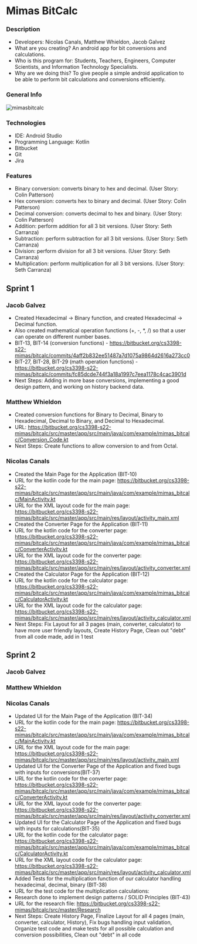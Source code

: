 # Mimas BitCalc #

### Description ###

* Developers: Nicolas Canals, Matthew Whieldon, Jacob Galvez
* What are you creating? An android app for bit conversions and calculations.
* Who is this program for: Students, Teachers, Engineers, Computer Scientists, and Information Technology Specialists.
* Why are we doing this? To give people a simple android application to be able to perform bit calculations and conversions efficiently. 

### General Info ###
![mimasbitcalc](https://user-images.githubusercontent.com/49767496/153975436-5de74b9f-610f-493c-b024-dc89ba818e1e.jpeg)

### Technologies ###

* IDE: Android Studio
* Programming Language: Kotlin
* Bitbucket
* Git
* Jira

### Features ###

* Binary conversion: converts binary to hex and decimal. (User Story: Colin Patterson)
* Hex conversion: converts hex to binary and decimal. (User Story: Colin Patterson)
* Decimal conversion: converts decimal to hex and binary. (User Story: Colin Patterson)
* Addition: perform addition for all 3 bit versions. (User Story: Seth Carranza)
* Subtraction: perform subtraction for all 3 bit versions. (User Story: Seth Carranza)
* Division: perform division for all 3 bit versions. (User Story: Seth Carranza)
* Multiplication: perform multiplication for all 3 bit versions. (User Story: Seth Carranza)

## Sprint 1 ##
### Jacob Galvez
* Created Hexadecimal -> Binary function, and created Hexadecimal -> Decimal function.
* Also created mathematical operation functions (+, -, *, /) so that a user can operate on different number bases.
* BIT-13, BIT-14 (conversion functions) - https://bitbucket.org/cs3398-s22-mimas/bitcalc/commits/4aff2b832ee51487a7d1075a9864d2616a273cc0
* BIT-27, BIT-28, BIT-29 (math operation functions) - https://bitbucket.org/cs3398-s22-mimas/bitcalc/commits/fc85dcde744f3a18a1997c7eea1178c4cac3901d
* Next Steps: Adding in more base conversions, implementing a good design pattern, and working on history backend data.
### Matthew Whieldon
* Created conversion functions for Binary to Decimal, Binary to Hexadecimal, Decimal to Binary, and Decimal to Hexadecimal.
* URL: https://bitbucket.org/cs3398-s22-mimas/bitcalc/src/master/app/src/main/java/com/example/mimas_bitcalc/Conversion_Code.kt
* Next Steps: Create functions to allow conversion to and from Octal.
### Nicolas Canals
* Created the Main Page for the Application (BIT-10)
* URL for the kotlin code for the main page: https://bitbucket.org/cs3398-s22-mimas/bitcalc/src/master/app/src/main/java/com/example/mimas_bitcalc/MainActivity.kt
* URL for the XML layout code for the main page: https://bitbucket.org/cs3398-s22-mimas/bitcalc/src/master/app/src/main/res/layout/activity_main.xml
* Created the Converter Page for the Application (BIT-11)
* URL for the kotlin code for the converter page: https://bitbucket.org/cs3398-s22-mimas/bitcalc/src/master/app/src/main/java/com/example/mimas_bitcalc/ConverterActivity.kt
* URL for the XML layout code for the converter page: https://bitbucket.org/cs3398-s22-mimas/bitcalc/src/master/app/src/main/res/layout/activity_converter.xml
* Created the Calculator Page for the Application (BIT-12)
* URL for the kotlin code for the calculator page: https://bitbucket.org/cs3398-s22-mimas/bitcalc/src/master/app/src/main/java/com/example/mimas_bitcalc/CalculatorActivity.kt
* URL for the XML layout code for the calculator page: https://bitbucket.org/cs3398-s22-mimas/bitcalc/src/master/app/src/main/res/layout/activity_calculator.xml
* Next Steps: Fix Layout for all 3 pages (main, converter, calculator) to have more user friendly layouts, Create History Page, Clean out "debt" from all code made, add in 1 test 

## Sprint 2 ##
### Jacob Galvez

### Matthew Whieldon

### Nicolas Canals
* Updated UI for the Main Page of the Application (BIT-34)
* URL for the kotlin code for the main page: https://bitbucket.org/cs3398-s22-mimas/bitcalc/src/master/app/src/main/java/com/example/mimas_bitcalc/MainActivity.kt
* URL for the XML layout code for the main page: https://bitbucket.org/cs3398-s22-mimas/bitcalc/src/master/app/src/main/res/layout/activity_main.xml
* Updated UI for the Converter Page of the Application and fixed bugs with inputs for conversions(BIT-37)
* URL for the kotlin code for the converter page: https://bitbucket.org/cs3398-s22-mimas/bitcalc/src/master/app/src/main/java/com/example/mimas_bitcalc/ConverterActivity.kt
* URL for the XML layout code for the converter page: https://bitbucket.org/cs3398-s22-mimas/bitcalc/src/master/app/src/main/res/layout/activity_converter.xml
* Updated UI for the Calculator Page of the Application and fixed bugs with inputs for calculations(BIT-35)
* URL for the kotlin code for the calculator page: https://bitbucket.org/cs3398-s22-mimas/bitcalc/src/master/app/src/main/java/com/example/mimas_bitcalc/CalculatorActivity.kt
* URL for the XML layout code for the calculator page: https://bitbucket.org/cs3398-s22-mimas/bitcalc/src/master/app/src/main/res/layout/activity_calculator.xml
* Added Tests for the multiplication function of our calculator handling hexadecimal, decimal, binary (BIT-38)
* URL for the test code for the multiplication calculations: 
* Research done to implement design patterns / SOLID Principles (BIT-43)
* URL for the research file: https://bitbucket.org/cs3398-s22-mimas/bitcalc/src/master/Research
* Next Steps: Create History Page, Finalize Layout for all 4 pages (main, converter, calculator, History), Fix bugs handling input validation, Organize test code and make tests for all possible calculation and conversion possibilities, Clean out "debt" in all code